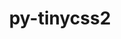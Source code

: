 ---
title: "py-tinycss2"
layout: cache
categories: [package, develop-2023-05-14]
meta: {"versions": ["1.1.1"], "compilers": ["gcc@=11.1.0"], "oss": ["ubuntu20.04"], "platforms": ["linux"], "targets": ["ppc64le", "x86_64_v3"], "stacks": ["data-vis-sdk", "e4s", "e4s-power", "root"], "num_specs": 10, "num_specs_by_stack": {"e4s-power": 3, "root": 10, "e4s": 3, "data-vis-sdk": 4}}
spec_details: [{"hash": "25wvmmqlz4bkgmzyuugkd6cn5gtxxgvn", "compiler": "gcc@=11.1.0", "versions": ["1.1.1"], "os": "ubuntu20.04", "platform": "linux", "target": "ppc64le", "variants": ["build_system=python_pip"], "stacks": ["e4s-power", "root"], "size": "-", "tarball": "https://binaries.spack.io/releases/develop-2023-05-14/build_cache/linux-ubuntu20.04-ppc64le/gcc-11.1.0/py-tinycss2-1.1.1/linux-ubuntu20.04-ppc64le-gcc-11.1.0-py-tinycss2-1.1.1-25wvmmqlz4bkgmzyuugkd6cn5gtxxgvn.spack"}, {"hash": "sagj4mrpojpiw3znvwdtf5chp762aozs", "compiler": "gcc@=11.1.0", "versions": ["1.1.1"], "os": "ubuntu20.04", "platform": "linux", "target": "x86_64_v3", "variants": ["build_system=python_pip"], "stacks": ["e4s", "root"], "size": "-", "tarball": "https://binaries.spack.io/releases/develop-2023-05-14/build_cache/linux-ubuntu20.04-x86_64_v3/gcc-11.1.0/py-tinycss2-1.1.1/linux-ubuntu20.04-x86_64_v3-gcc-11.1.0-py-tinycss2-1.1.1-sagj4mrpojpiw3znvwdtf5chp762aozs.spack"}, {"hash": "rtl6w37az7xsdst4faig2gvijgf6ey7c", "compiler": "gcc@=11.1.0", "versions": ["1.1.1"], "os": "ubuntu20.04", "platform": "linux", "target": "x86_64_v3", "variants": ["build_system=python_pip"], "stacks": ["data-vis-sdk", "root"], "size": "-", "tarball": "https://binaries.spack.io/releases/develop-2023-05-14/build_cache/linux-ubuntu20.04-x86_64_v3/gcc-11.1.0/py-tinycss2-1.1.1/linux-ubuntu20.04-x86_64_v3-gcc-11.1.0-py-tinycss2-1.1.1-rtl6w37az7xsdst4faig2gvijgf6ey7c.spack"}, {"hash": "fu2cpqgqudw2bftrved2ja6pbobslicb", "compiler": "gcc@=11.1.0", "versions": ["1.1.1"], "os": "ubuntu20.04", "platform": "linux", "target": "x86_64_v3", "variants": ["build_system=python_pip"], "stacks": ["data-vis-sdk", "root"], "size": "-", "tarball": "https://binaries.spack.io/releases/develop-2023-05-14/build_cache/linux-ubuntu20.04-x86_64_v3/gcc-11.1.0/py-tinycss2-1.1.1/linux-ubuntu20.04-x86_64_v3-gcc-11.1.0-py-tinycss2-1.1.1-fu2cpqgqudw2bftrved2ja6pbobslicb.spack"}, {"hash": "iqj2afug5ktwxwn6jnda6gdgztbob6ai", "compiler": "gcc@=11.1.0", "versions": ["1.1.1"], "os": "ubuntu20.04", "platform": "linux", "target": "x86_64_v3", "variants": ["build_system=python_pip"], "stacks": ["data-vis-sdk", "root"], "size": "-", "tarball": "https://binaries.spack.io/releases/develop-2023-05-14/build_cache/linux-ubuntu20.04-x86_64_v3/gcc-11.1.0/py-tinycss2-1.1.1/linux-ubuntu20.04-x86_64_v3-gcc-11.1.0-py-tinycss2-1.1.1-iqj2afug5ktwxwn6jnda6gdgztbob6ai.spack"}, {"hash": "o467xo32xysgwmdwjlwbyxxzxmxhuqj4", "compiler": "gcc@=11.1.0", "versions": ["1.1.1"], "os": "ubuntu20.04", "platform": "linux", "target": "ppc64le", "variants": ["build_system=python_pip"], "stacks": ["e4s-power", "root"], "size": "-", "tarball": "https://binaries.spack.io/releases/develop-2023-05-14/build_cache/linux-ubuntu20.04-ppc64le/gcc-11.1.0/py-tinycss2-1.1.1/linux-ubuntu20.04-ppc64le-gcc-11.1.0-py-tinycss2-1.1.1-o467xo32xysgwmdwjlwbyxxzxmxhuqj4.spack"}, {"hash": "qdd56ffz2julg6rkjzib4abdnzhk6quz", "compiler": "gcc@=11.1.0", "versions": ["1.1.1"], "os": "ubuntu20.04", "platform": "linux", "target": "x86_64_v3", "variants": ["build_system=python_pip"], "stacks": ["e4s", "root"], "size": "-", "tarball": "https://binaries.spack.io/releases/develop-2023-05-14/build_cache/linux-ubuntu20.04-x86_64_v3/gcc-11.1.0/py-tinycss2-1.1.1/linux-ubuntu20.04-x86_64_v3-gcc-11.1.0-py-tinycss2-1.1.1-qdd56ffz2julg6rkjzib4abdnzhk6quz.spack"}, {"hash": "kb3btjcx5k4vswggesncjaruzn3tpz27", "compiler": "gcc@=11.1.0", "versions": ["1.1.1"], "os": "ubuntu20.04", "platform": "linux", "target": "ppc64le", "variants": ["build_system=python_pip"], "stacks": ["e4s-power", "root"], "size": "-", "tarball": "https://binaries.spack.io/releases/develop-2023-05-14/build_cache/linux-ubuntu20.04-ppc64le/gcc-11.1.0/py-tinycss2-1.1.1/linux-ubuntu20.04-ppc64le-gcc-11.1.0-py-tinycss2-1.1.1-kb3btjcx5k4vswggesncjaruzn3tpz27.spack"}, {"hash": "bwxs4smwentymbc4dan6lzh3mx4v2qkj", "compiler": "gcc@=11.1.0", "versions": ["1.1.1"], "os": "ubuntu20.04", "platform": "linux", "target": "x86_64_v3", "variants": ["build_system=python_pip"], "stacks": ["data-vis-sdk", "root"], "size": "-", "tarball": "https://binaries.spack.io/releases/develop-2023-05-14/build_cache/linux-ubuntu20.04-x86_64_v3/gcc-11.1.0/py-tinycss2-1.1.1/linux-ubuntu20.04-x86_64_v3-gcc-11.1.0-py-tinycss2-1.1.1-bwxs4smwentymbc4dan6lzh3mx4v2qkj.spack"}, {"hash": "i7xhds6my3sm6jehbga3h7upvnxxkmrb", "compiler": "gcc@=11.1.0", "versions": ["1.1.1"], "os": "ubuntu20.04", "platform": "linux", "target": "x86_64_v3", "variants": ["build_system=python_pip"], "stacks": ["e4s", "root"], "size": "-", "tarball": "https://binaries.spack.io/releases/develop-2023-05-14/build_cache/linux-ubuntu20.04-x86_64_v3/gcc-11.1.0/py-tinycss2-1.1.1/linux-ubuntu20.04-x86_64_v3-gcc-11.1.0-py-tinycss2-1.1.1-i7xhds6my3sm6jehbga3h7upvnxxkmrb.spack"}]
---